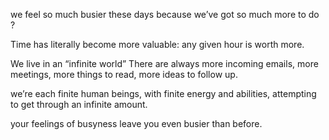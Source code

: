 we feel so much busier these days because we’ve got so much more to do ?

Time has literally become more valuable: any given hour is worth more.

We live in an “infinite world” There are always more incoming emails, more meetings, more things to read, more ideas to follow up.

we’re each finite human beings, with finite energy and abilities, attempting to get through an infinite amount. 

your feelings of busyness leave you even busier than before.
